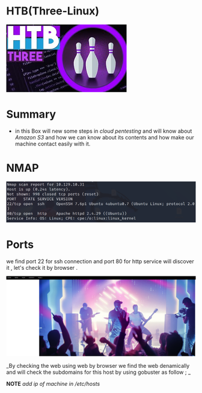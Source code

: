 # HTB(Three-Linux) 

![](/Assets/HTB/THREE/assets/three.jpg) 

# Summary 

* in this Box will new some steps in *cloud pentesting* and will know about *Amazon S3* and how we can know about its contents and how make our machine contact easily with it. 

# NMAP
![](/Assets/HTB/THREE/assets/nmap.png)

# Ports 
we find port 22 for ssh connection and port 80 for http service will discover it , let's check it by browser . 



![](/Assets/HTB/THREE/assets/web.png)



_By checking the web using web by browser  we find the web denamically and will check the subdomains for this host by using gobuster as follow ; _ 

**NOTE** _add ip of machine in /etc/hosts_ 






